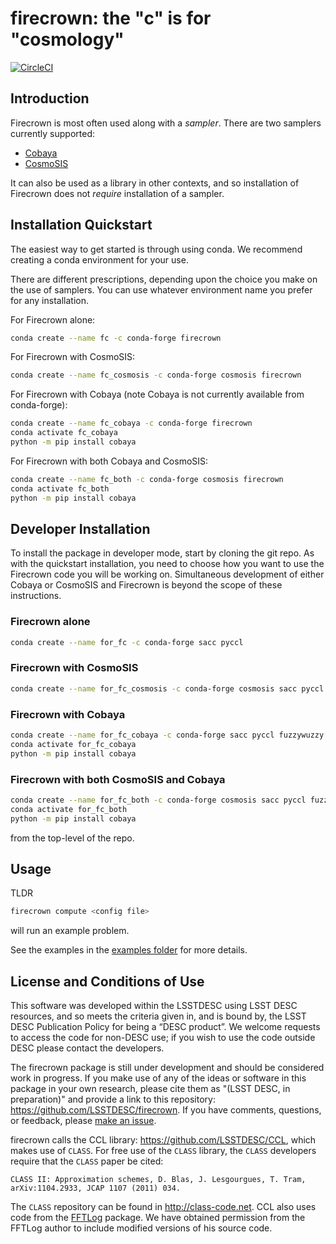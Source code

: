 # firecrown: the "c" is for "cosmology"

[![CircleCI](https://circleci.com/gh/LSSTDESC/firecrown/tree/master.svg?style=svg)](https://circleci.com/gh/LSSTDESC/firecrown/tree/master)

## Introduction

Firecrown is most often used along with a *sampler*.
There are two samplers currently supported:

* [Cobaya](https://github.com/CobayaSampler/cobaya)
* [CosmoSIS](https://bitbucket.org/joezuntz/cosmosis)

It can also be used as a library in other contexts,
and so installation of Firecrown does not *require* installation of a sampler.

## Installation Quickstart

The easiest way to get started is through using conda.
We recommend creating a conda environment for your use.

There are different prescriptions, depending upon the choice you make on the use of samplers.
You can use whatever environment name you prefer for any installation.

For Firecrown alone:
```bash
conda create --name fc -c conda-forge firecrown
```

For Firecrown with CosmoSIS:
```bash
conda create --name fc_cosmosis -c conda-forge cosmosis firecrown
```

For Firecrown with Cobaya (note Cobaya is not currently available from conda-forge):
```bash
conda create --name fc_cobaya -c conda-forge firecrown
conda activate fc_cobaya
python -m pip install cobaya
```

For Firecrown with both Cobaya and CosmoSIS:
```bash
conda create --name fc_both -c conda-forge cosmosis firecrown
conda activate fc_both
python -m pip install cobaya
```

## Developer Installation

To install the package in developer mode, start by cloning the git repo.
As with the quickstart installation, you need to choose how you want to use
the Firecrown code you will be working on.
Simultaneous development of either Cobaya or CosmoSIS and Firecrown
is beyond the scope of these instructions.

### Firecrown alone
```bash
conda create --name for_fc -c conda-forge sacc pyccl
```

### Firecrown with CosmoSIS
```bash
conda create --name for_fc_cosmosis -c conda-forge cosmosis sacc pyccl
```

### Firecrown with Cobaya
```bash
conda create --name for_fc_cobaya -c conda-forge sacc pyccl fuzzywuzzy urllib3 PyYAML portalocker idna dill charset-normalizer requests matplotlib
conda activate for_fc_cobaya
python -m pip install cobaya
```

### Firecrown with both CosmoSIS and Cobaya
```bash
conda create --name for_fc_both -c conda-forge cosmosis sacc pyccl fuzzywuzzy urllib3 PyYAML portalocker idna dill charset-normalizer requests matplotlib
conda activate for_fc_both
python -m pip install cobaya
```


from the top-level of the repo.

## Usage

TLDR

```bash
firecrown compute <config file>
```

will run an example problem.

See the examples in the [examples folder](https://github.com/LSSTDESC/firecrown/examples)
for more details.

## License and Conditions of Use

This software was developed within the LSSTDESC using LSST DESC resources, and
so meets the criteria given in, and is bound by, the LSST DESC Publication Policy
for being a “DESC product”. We welcome requests to access the code for non-DESC use;
if you wish to use the code outside DESC please contact the developers.

The firecrown package is still under development and should be considered work
in progress. If you make use of any of the ideas or software in this package
in your own research, please cite them as "(LSST DESC, in preparation)" and
provide a link to this repository: https://github.com/LSSTDESC/firecrown.
If you have comments, questions, or feedback, please
[make an issue](https://github.com/LSSTDESC/firecrown/issues).

firecrown calls the CCL library: https://github.com/LSSTDESC/CCL, which makes
use of `CLASS`. For free use of the `CLASS` library, the `CLASS` developers
require that the `CLASS` paper be cited:

    CLASS II: Approximation schemes, D. Blas, J. Lesgourgues, T. Tram,
    arXiv:1104.2933, JCAP 1107 (2011) 034.

The `CLASS` repository can be found in http://class-code.net. CCL also uses
code from the [FFTLog](http://casa.colorado.edu/~ajsh/FFTLog/) package.  We
have obtained permission from the FFTLog author to include modified versions of
his source code.
